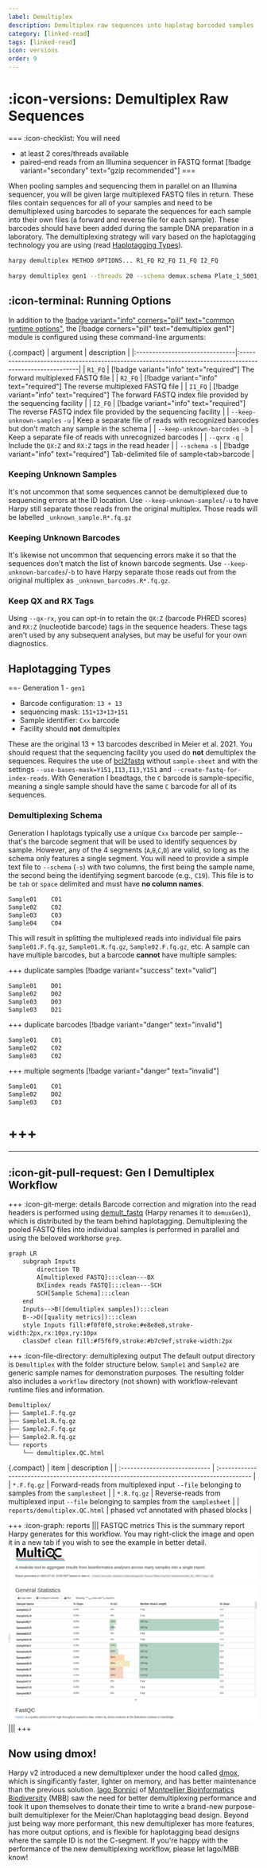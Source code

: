```yaml
---
label: Demultiplex
description: Demultiplex raw sequences into haplotag barcoded samples
category: [linked-read]
tags: [linked-read]
icon: versions
order: 9
---
```


# :icon-versions: Demultiplex Raw Sequences

===  :icon-checklist: You will need
- at least 2 cores/threads available
- paired-end reads from an Illumina sequencer in FASTQ format [!badge variant="secondary" text="gzip recommended"]
===

When pooling samples and sequencing them in parallel on an Illumina sequencer, you will be given large multiplexed FASTQ
files in return. These files contain sequences for all of your samples and need to be demultiplexed using barcodes to 
separate the sequences for each sample into their own files (a forward and reverse file for each sample). These barcodes
should have been added during the sample DNA preparation in a laboratory. The demultiplexing strategy will vary based on the
haplotagging technology you are using (read [Haplotagging Types](#haplotagging-types)).

```bash usage
harpy demultiplex METHOD OPTIONS... R1_FQ R2_FQ I1_FQ I2_FQ
```
```bash example using wildcards
harpy demultiplex gen1 --threads 20 --schema demux.schema Plate_1_S001_R*.fastq.gz Plate_1_S001_I*.fastq.gz
```
## :icon-terminal: Running Options
In addition to the [!badge variant="info" corners="pill" text="common runtime options"](/common_options.md), the [!badge corners="pill" text="demultiplex gen1"] module is configured using these command-line arguments:

{.compact}
| argument                       | description                                                                                              |
|:-------------------------------|:---------------------------------------------------------------------------------------------------------|
| `R1_FQ`                        | [!badge variant="info" text="required"] The forward multiplexed FASTQ file                               |
| `R2_FQ`                        | [!badge variant="info" text="required"] The reverse multiplexed FASTQ file                               |
| `I1_FQ`                        | [!badge variant="info" text="required"] The forward FASTQ index file provided by the sequencing facility |
| `I2_FQ`                        | [!badge variant="info" text="required"] The reverse FASTQ index file provided by the sequencing facility |
| `--keep-unknown-samples` `-u`  | Keep a separate file of reads with recognized barcodes but don't match any sample in the schema          |
| `--keep-unknown-barcodes` `-b` | Keep a separate file of reads with unrecognized barcodes                                                 |
| `--qxrx` `-q`                  | Include the `QX:Z` and `RX:Z` tags in the read header                                                    |
| `--schema` `-s`                | [!badge variant="info" text="required"] Tab-delimited file of sample\<tab\>barcode                       |

### Keeping Unknown Samples
It's not uncommon that some sequences cannot be demultiplexed due to sequencing errors at the ID location. Use `--keep-unknown-samples`/`-u` to
have Harpy still separate those reads from the original multiplex. Those reads will be labelled `_unknown_sample.R*.fq.gz` 

### Keeping Unknown Barcodes
It's likewise not uncommon that sequencing errors make it so that the sequences don't match the list of known barcode segments. Use
`--keep-unknown-barcodes`/`-b` to have Harpy separate those reads out from the original multiplex as `_unknown_barcodes.R*.fq.gz`.

### Keep QX and RX Tags
Using `--qx-rx`, you can opt-in to retain the `QX:Z` (barcode PHRED scores) and `RX:Z` (nucleotide barcode)
tags in the sequence headers. These tags aren't used by any subsequent analyses, but may be useful for your own diagnostics. 

## Haplotagging Types
==- Generation 1 - `gen1`
- Barcode configuration: `13 + 13`
- sequencing mask: `151+13+13+151`
- Sample identifier: `Cxx` barcode
- Facility should **not** demultiplex

These are the original 13 + 13 barcodes described in Meier et al. 2021. You should request that the sequencing facility you used
do **not** demultiplex the sequences. Requires the use of [bcl2fastq](https://support.illumina.com/sequencing/sequencing_software/bcl2fastq-conversion-software.html) without `sample-sheet` and with the settings
`--use-bases-mask=Y151,I13,I13,Y151` and `--create-fastq-for-index-reads`. With Generation I beadtags, the `C` barcode is sample-specific,
meaning a single sample should have the same `C` barcode for all of its sequences.

### Demultiplexing Schema
Generation I haplotags typically use a unique `Cxx` barcode per sample-- that's the barcode segment
that will be used to identify sequences by sample. However, any of the 4 segments (`A`,`B`,`C`,`D`) are valid, so long as the schema only features a single segment.
You will need to provide a simple text file to `--schema` (`-s`) with two columns, the first being the sample name, the second being
the identifying segment barcode (e.g., `C19`). This file is to be `tab` or `space` delimited and must have **no column names**.
``` example sample sheet
Sample01    C01
Sample02    C02
Sample03    C03
Sample04    C04
```
This will result in splitting the multiplexed reads into individual file pairs `Sample01.F.fq.gz`, `Sample01.R.fq.gz`, `Sample02.F.fq.gz`, etc.
A sample can have multiple barcodes, but a barcode **cannot** have multiple samples:

+++ duplicate samples [!badge variant="success" text="valid"]
```
Sample01    D01
Sample02    D02
Sample03    D03
Sample03    D21
```

+++ duplicate barcodes [!badge variant="danger" text="invalid"]
```
Sample01    C01
Sample02    C02
Sample03    C02
```
+++  multiple segments [!badge variant="danger" text="invalid"]
```
Sample01    C01
Sample02    D02
Sample03    C03
```
+++
===


---
## :icon-git-pull-request: Gen I Demultiplex Workflow
+++ :icon-git-merge: details
Barcode correction and migration into the read headers is performed using [demult_fastq](https://github.com/evolgenomics/haplotagging/blob/master/demult_fastq.cpp)
(Harpy renames it to `demuxGen1`), which is distributed by the team behind haplotagging. Demultiplexing the pooled FASTQ files into
individual samples is performed in parallel and using the beloved workhorse `grep`.

```mermaid
graph LR
    subgraph Inputs
        direction TB
        A[multiplexed FASTQ]:::clean---BX
        BX[index reads FASTQ]:::clean---SCH
        SCH[Sample Schema]:::clean
    end
    Inputs-->B([demultiplex samples]):::clean
    B-->D([quality metrics]):::clean
    style Inputs fill:#f0f0f0,stroke:#e8e8e8,stroke-width:2px,rx:10px,ry:10px
    classDef clean fill:#f5f6f9,stroke:#b7c9ef,stroke-width:2px
```

+++ :icon-file-directory: demultiplexing output
The default output directory is `Demultiplex` with the folder structure below. `Sample1` and `Sample2` are
generic sample names for demonstration purposes. The resulting folder also includes a `workflow` directory
(not shown) with workflow-relevant runtime files and information.
```
Demultiplex/
├── Sample1.F.fq.gz
├── Sample1.R.fq.gz
├── Sample2.F.fq.gz
├── Sample2.R.fq.gz
└── reports
    └── demultiplex.QC.html
```
{.compact}
| item                          | description                                                                               |
| :---------------------------- | :---------------------------------------------------------------------------------------- |
| `*.F.fq.gz`                   | Forward-reads from multiplexed input `--file` belonging to samples from the `samplesheet` |
| `*.R.fq.gz`                   | Reverse-reads from multiplexed input `--file` belonging to samples from the `samplesheet` |
| `reports/demultiplex.QC.html` | phased vcf annotated with phased blocks                                                   |

+++ :icon-graph: reports
||| FASTQC metrics
This is the summary report Harpy generates for this workflow. You may right-click
the image and open it in a new tab if you wish to see the example in better detail.
![reports/demultiplex.QC.html](/static/report_demux.png)
|||
+++

## Now using dmox!
Harpy v2 introduced a new demultiplexer under the hood called [dmox](https://gitlab.mbb.cnrs.fr/ibonnici/dmox), which is singificantly faster,
lighter on memory, and has better maintenance than the previous solution. [Iago Bonnici](https://isem-evolution.fr/en/membre/bonnici/) of 
[Montpellier Bioinformatics Biodiversity](https://isem-evolution.fr/en/plateau/montpellier-bioinformatics-biodiversity-facility/) 
(MBB) saw the need for better demultiplexing performance and took it upon themselves to donate their time to write a brand-new
purpose-built demultiplexer for the Meier/Chan haplotagging bead design. Beyond just being way more performant, this new
demultiplexer has more features, has more output options, and is flexible for haplotagging bead designs where the sample
ID is not the C-segment. If you're happy with the performance of the new demultiplexing workflow, please let Iago/MBB know!
